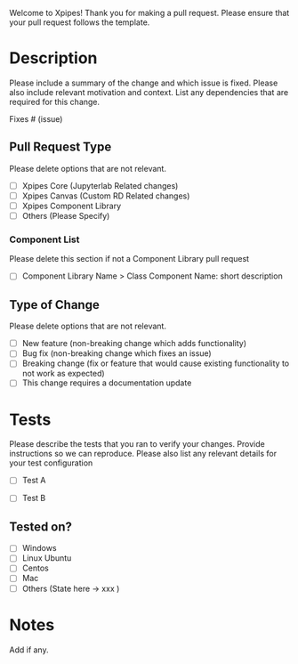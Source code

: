 Welcome to Xpipes! Thank you for making a pull request. Please ensure that your pull request follows the template. 

# Description

Please include a summary of the change and which issue is fixed. Please also include relevant motivation and context. List any dependencies that are required for this change.

Fixes # (issue)

## Pull Request Type

Please delete options that are not relevant.

- [ ] Xpipes Core (Jupyterlab Related changes)
- [ ] Xpipes Canvas (Custom RD Related changes)
- [ ] Xpipes Component Library
- [ ] Others (Please Specify)

### Component List

Please delete this section if not a Component Library pull request

- [ ] Component Library Name > Class Component Name: short description

## Type of Change

Please delete options that are not relevant.

- [ ] New feature (non-breaking change which adds functionality)
- [ ] Bug fix (non-breaking change which fixes an issue)
- [ ] Breaking change (fix or feature that would cause existing functionality to not work as expected)
- [ ] This change requires a documentation update

# Tests

Please describe the tests that you ran to verify your changes. Provide instructions so we can reproduce. Please also list any relevant details for your test configuration

- [ ] Test A
- [ ] Test B


## Tested on?

- [ ] Windows  
- [ ] Linux Ubuntu 
- [ ] Centos 
- [ ] Mac  
- [ ] Others  (State here -> xxx )  

# Notes

Add if any.
